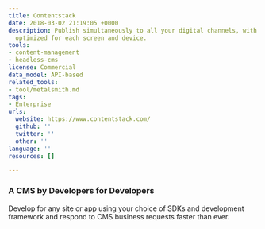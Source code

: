 ```yaml
---
title: Contentstack
date: 2018-03-02 21:19:05 +0000
description: Publish simultaneously to all your digital channels, with content automatically
  optimized for each screen and device.
tools:
- content-management
- headless-cms
license: Commercial
data_model: API-based
related_tools:
- tool/metalsmith.md
tags:
- Enterprise
urls:
  website: https://www.contentstack.com/
  github: ''
  twitter: ''
  other: ''
language: ''
resources: []

---
```

### A CMS by Developers for Developers

Develop for any site or app using your choice of SDKs and development framework and respond to CMS business requests faster than ever.